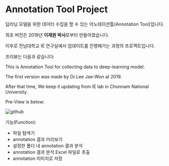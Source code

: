 <!-- Heading -->
# Annotation Tool Project

<!--Text attributes-->

딥러닝 모델을 위한 데이터 수집을 할 수 있는 어노테이션툴(Annotation Tool)입니다.

최초 버전은 2019년 **이재원 박사**로부터 만들어졌습니다.

이후로 전남대학교 IE 연구실에서 업데이트를 진행해가는 과정의 프로젝트입니다.

프리뷰는 다음과 같습니다:

<!--Text attributes-->

This is Annotation Tool for collecting data to deep-learning model.

The first version was made by Dr.Lee Jae-Won at 2019.

After that time, We keep it updating from IE lab in Chonnam National University. 

Pre-View is below:

<!-- Line -->

![github](https://user-images.githubusercontent.com/20642014/102997667-030d0680-4569-11eb-88e4-a4810301b99c.png)

기능(Function):
* 파일 탐색기
* annotation 결과 미리보기
* 설정한 폴더 내 annotation 결과 분석
* annotation 결과 분석 Excel 파일로 추출
* annotation 이미지로 저장
